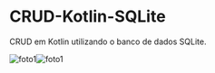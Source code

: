 # CRUD-Kotlin-SQLite
CRUD em Kotlin utilizando o banco de dados SQLite.

![foto1](https://user-images.githubusercontent.com/38704936/115256112-518c7500-a105-11eb-9f61-467496742835.jpeg)![foto1](https://user-images.githubusercontent.com/38704936/115256307-7da7f600-a105-11eb-89e9-c7c9ae6e60e9.jpeg)
